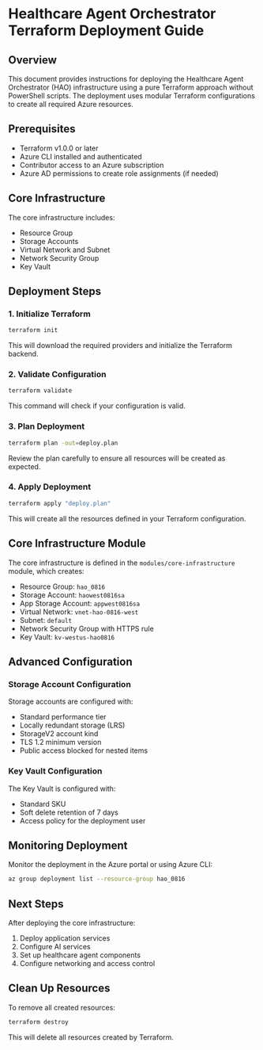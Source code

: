 # Healthcare Agent Orchestrator Terraform Deployment Guide

## Overview

This document provides instructions for deploying the Healthcare Agent Orchestrator (HAO) infrastructure using a pure Terraform approach without PowerShell scripts. The deployment uses modular Terraform configurations to create all required Azure resources.

## Prerequisites

- Terraform v1.0.0 or later
- Azure CLI installed and authenticated
- Contributor access to an Azure subscription
- Azure AD permissions to create role assignments (if needed)

## Core Infrastructure

The core infrastructure includes:

- Resource Group
- Storage Accounts
- Virtual Network and Subnet
- Network Security Group
- Key Vault

## Deployment Steps

### 1. Initialize Terraform

```bash
terraform init
```

This will download the required providers and initialize the Terraform backend.

### 2. Validate Configuration

```bash
terraform validate
```

This command will check if your configuration is valid.

### 3. Plan Deployment

```bash
terraform plan -out=deploy.plan
```

Review the plan carefully to ensure all resources will be created as expected.

### 4. Apply Deployment

```bash
terraform apply "deploy.plan"
```

This will create all the resources defined in your Terraform configuration.

## Core Infrastructure Module

The core infrastructure is defined in the `modules/core-infrastructure` module, which creates:

- Resource Group: `hao_0816`
- Storage Account: `haowest0816sa`
- App Storage Account: `appwest0816sa`
- Virtual Network: `vnet-hao-0816-west`
- Subnet: `default`
- Network Security Group with HTTPS rule
- Key Vault: `kv-westus-hao0816`

## Advanced Configuration

### Storage Account Configuration

Storage accounts are configured with:
- Standard performance tier
- Locally redundant storage (LRS)
- StorageV2 account kind
- TLS 1.2 minimum version
- Public access blocked for nested items

### Key Vault Configuration

The Key Vault is configured with:
- Standard SKU
- Soft delete retention of 7 days
- Access policy for the deployment user

## Monitoring Deployment

Monitor the deployment in the Azure portal or using Azure CLI:

```bash
az group deployment list --resource-group hao_0816
```

## Next Steps

After deploying the core infrastructure:

1. Deploy application services
2. Configure AI services
3. Set up healthcare agent components
4. Configure networking and access control

## Clean Up Resources

To remove all created resources:

```bash
terraform destroy
```

This will delete all resources created by Terraform.
